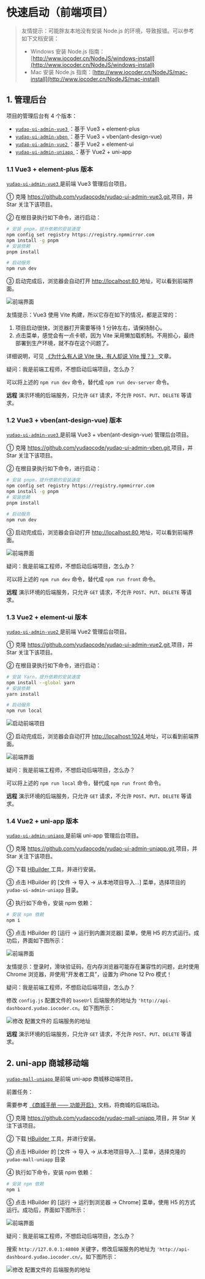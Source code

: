 # 快速启动（前端项目）

> 友情提示：可能胖友本地没有安装 Node.js 的环境，导致报错。可以参考如下文档安装：
>
> - Windows 安装 Node.js 指南：[http://www.iocoder.cn/NodeJS/windows-install](http://www.iocoder.cn/NodeJS/windows-install)
> - Mac 安装 Node.js 指南：[http://www.iocoder.cn/NodeJS/mac-install](http://www.iocoder.cn/NodeJS/mac-install)

## 1. 管理后台

项目的管理后台有 4 个版本：

- [`yudao-ui-admin-vue3` ](https://github.com/yudaocode/yudao-ui-admin-vue3/)：基于 Vue3 + element-plus
- [`yudao-ui-admin-vben` ](https://github.com/yudaocode/yudao-ui-admin-vben/)：基于 Vue3 + vben(ant-design-vue)
- [`yudao-ui-admin-vue2` ](https://github.com/yudaocode/yudao-ui-admin-vue2/)：基于 Vue2 + element-ui
- [`yudao-ui-admin-uniapp` ](https://github.com/yudaocode/yudao-ui-admin-uniapp/)：基于 Vue2 + uni-app

### 1.1 Vue3 + element-plus 版本

[`yudao-ui-admin-vue3` ](https://github.com/yudaocode/yudao-ui-admin-vue3/)是前端 Vue3 管理后台项目。

① 克隆 [https://github.com/yudaocode/yudao-ui-admin-vue3.git ](https://github.com/yudaocode/yudao-ui-admin-vue3.git)项目，并 Star 关注下该项目。

② 在根目录执行如下命令，进行启动：

```bash
# 安装 pnpm，提升依赖的安装速度
npm config set registry https://registry.npmmirror.com
npm install -g pnpm
# 安装依赖
pnpm install

# 启动服务
npm run dev
```

③ 启动完成后，浏览器会自动打开 [http://localhost:80 ](http://localhost/)地址，可以看到前端界面。

![前端界面](https://static.iocoder.cn/images/Yudao/2022-09-04/yudao-admin-vue3-login.png?imageView2/2/format/webp/w/1280)

友情提示：Vue3 使用 Vite 构建，所以它存在如下的情况，都是正常的：

1. 项目启动很快，浏览器打开需要等待 1 分钟左右，请保持耐心。
2. 点击菜单，感觉会有一点卡顿，因为 Vite 采用懒加载机制。不用担心，最终部署到生产环境，就不存在这个问题了。

详细说明，可见 [《为什么有人说 Vite 快，有人却说 Vite 慢？》 ](https://juejin.cn/post/7129041114174062628)文章。

疑问：我是前端工程师，不想启动后端项目，怎么办？

可以将上述的 `npm run dev` 命令，替代成 `npm run dev-server` 命令。

**远程** 演示环境的后端服务，只允许 `GET` 请求，不允许 `POST`、`PUT`、`DELETE` 等请求。

### 1.2 Vue3 + vben(ant-design-vue) 版本

[`yudao-ui-admin-vue3` ](https://github.com/yudaocode/yudao-ui-admin-vben/)是前端 Vue3 + vben(ant-design-vue) 管理后台项目。

① 克隆 [https://github.com/yudaocode/yudao-ui-admin-vben.git ](https://github.com/yudaocode/yudao-ui-admin-vben.git)项目，并 Star 关注下该项目。

② 在根目录执行如下命令，进行启动：

```bash
# 安装 pnpm，提升依赖的安装速度
npm config set registry https://registry.npmmirror.com
npm install -g pnpm
# 安装依赖
pnpm install

# 启动服务
npm run dev
```

③ 启动完成后，浏览器会自动打开 [http://localhost:80 ](http://localhost/)地址，可以看到前端界面。

![前端界面](https://doc.iocoder.cn/img/%E5%BF%AB%E9%80%9F%E5%90%AF%E5%8A%A8/%E5%89%8D%E7%AB%AF%E7%95%8C%E9%9D%A2-vben.png)

疑问：我是前端工程师，不想启动后端项目，怎么办？

可以将上述的 `npm run dev` 命令，替代成 `npm run front` 命令。

**远程** 演示环境的后端服务，只允许 `GET` 请求，不允许 `POST`、`PUT`、`DELETE` 等请求。

### 1.3 Vue2 + element-ui 版本

[`yudao-ui-admin-vue2` ](https://github.com/yudaocode/yudao-ui-admin-vue2/)是前端 Vue2 管理后台项目。

① 克隆 [https://github.com/yudaocode/yudao-ui-admin-vue2.git ](https://github.com/yudaocode/yudao-ui-admin-vue2.git)项目，并 Star 关注下该项目。

② 在根目录执行如下命令，进行启动：

```bash
# 安装 Yarn，提升依赖的安装速度
npm install --global yarn
# 安装依赖
yarn install

# 启动服务
npm run local
```

![启动前端项目](http://static.iocoder.cn/images/Yudao/2021-02-21/41.png?imageView2/2/format/webp/w/1280)

② 启动完成后，浏览器会自动打开 [http://localhost:1024 ](http://localhost:1024/)地址，可以看到前端界面。

![前端界面](https://static.iocoder.cn/images/Yudao/2022-09-04/yudao-admin-vue2-login.png?imageView2/2/format/webp/w/1280)

疑问：我是前端工程师，不想启动后端项目，怎么办？

可以将上述的 `npm run local` 命令，替代成 `npm run front` 命令。

**远程** 演示环境的后端服务，只允许 `GET` 请求，不允许 `POST`、`PUT`、`DELETE` 等请求。

### 1.4 Vue2 + uni-app 版本

[`yudao-ui-admin-uniapp` ](https://github.com/yudaocode/yudao-ui-admin-uniapp/)是前端 uni-app 管理后台项目。

① 克隆 [https://github.com/yudaocode/yudao-ui-admin-uniapp.git ](https://github.com/yudaocode/yudao-ui-admin-uniapp.git)项目，并 Star 关注下该项目。

② 下载 [HBuilder ](https://www.dcloud.io/hbuilderx.html)工具，并进行安装。

③ 点击 HBuilder 的 [文件 -> 导入 -> 从本地项目导入...] 菜单，选择项目的 `yudao-ui-admin-uniapp` 目录。

④ 执行如下命令，安装 npm 依赖：

```bash
# 安装 npm 依赖
npm i
```

⑤ 点击 HBuilder 的 [运行 -> 运行到内置浏览器] 菜单，使用 H5 的方式运行。成功后，界面如下图所示：

![前端界面](https://static.iocoder.cn/images/Yudao/2022-09-04/yudao-admin-uniapp-login.png?imageView2/2/format/webp/w/1280)

友情提示：登录时，滑块验证码，在内存浏览器可能存在兼容性的问题，此时使用 Chrome 浏览器，并使用“开发者工具”，设置为 iPhone 12 Pro 模式！

疑问：我是前端工程师，不想启动后端项目，怎么办？

修改 `config.js` 配置文件的 `baseUrl` 后端服务的地址为 `'http://api-dashboard.yudao.iocoder.cn`。如下图所示：

![修改  配置文件的  后端服务的地址](https://doc.iocoder.cn/img/%E5%BF%AB%E9%80%9F%E5%90%AF%E5%8A%A8/%E4%BF%AE%E6%94%B9%E5%90%8E%E5%8F%B0uniapp%E7%9A%84config.png)

**远程** 演示环境的后端服务，只允许 `GET` 请求，不允许 `POST`、`PUT`、`DELETE` 等请求。

## 2. uni-app 商城移动端

[`yudao-mall-uniapp` ](https://github.com/yudaocode/yudao-mall-uniapp)是前端 uni-app 商城移动端项目。

前置任务：

需要参考 [《商城手册 —— 功能开启》](https://doc.iocoder.cn/mall/build/) 文档，将商城的后端启动。

① 克隆 [https://github.com/yudaocode/yudao-mall-uniapp ](https://github.com/yudaocode/yudao-mall-uniapp)项目，并 Star 关注下该项目。

② 下载 [HBuilder ](https://www.dcloud.io/hbuilderx.html)工具，并进行安装。

③ 点击 HBuilder 的 [文件 -> 导入 -> 从本地项目导入...] 菜单，选择克隆的 `yudao-mall-uniapp` 目录

④ 执行如下命令，安装 npm 依赖：

```bash
# 安装 npm 依赖
npm i
```

⑤ 点击 HBuilder 的 [运行 -> 运行到浏览器 -> Chrome] 菜单，使用 H5 的方式运行。成功后，界面如下图所示：

![前端界面](https://doc.iocoder.cn/img/%E5%BF%AB%E9%80%9F%E5%90%AF%E5%8A%A8/%E5%95%86%E5%9F%8E%E7%A7%BB%E5%8A%A8%E7%AB%AF.png)

疑问：我是前端工程师，不想启动后端项目，怎么办？

搜索 `http://127.0.0.1:48080` 关键字，修改后端服务的地址为 `'http://api-dashboard.yudao.iocoder.cn/`。如下图所示：

![修改  配置文件的  后端服务的地址](https://doc.iocoder.cn/img/%E5%BF%AB%E9%80%9F%E5%90%AF%E5%8A%A8/%E4%BF%AE%E6%94%B9%E5%89%8D%E5%8F%B0uniapp%E7%9A%84config.png)